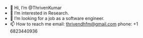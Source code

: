 - 👋 Hi, I’m @ThrivenKumar
- 👀 I’m interested in Research.
- 💞️ I’m looking for a job as a software engineer.
- 📫 How to reach me 
      email: thrivendhfm@gmail.com
      phone: +1 6823440936
      

